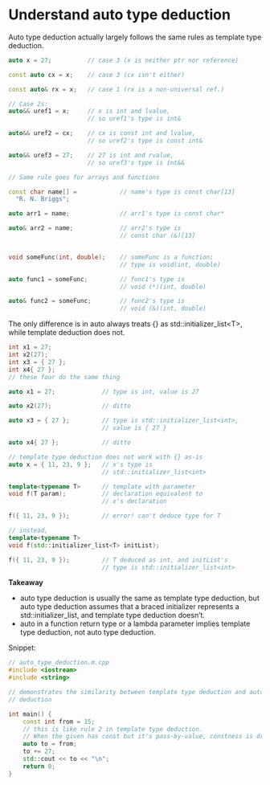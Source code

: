 # Understand auto type deduction

Auto type deduction actually largely follows the same rules as template type deduction.

```cpp
auto x = 27;          // case 3 (x is neither ptr nor reference)

const auto cx = x;    // case 3 (cx isn't either)

const auto& rx = x;   // case 1 (rx is a non-universal ref.)

// Case 2s:
auto&& uref1 = x;     // x is int and lvalue,
                      // so uref1's type is int&

auto&& uref2 = cx;    // cx is const int and lvalue,
                      // so uref2's type is const int&

auto&& uref3 = 27;    // 27 is int and rvalue,
                      // so uref3's type is int&&

// Same rule goes for arrays and functions

const char name[] =            // name's type is const char[13]
  "R. N. Briggs";

auto arr1 = name;              // arr1's type is const char*

auto& arr2 = name;             // arr2's type is
                               // const char (&)[13]


void someFunc(int, double);    // someFunc is a function;
                               // type is void(int, double)

auto func1 = someFunc;         // func1's type is
                               // void (*)(int, double)

auto& func2 = someFunc;        // func2's type is
                               // void (&)(int, double)
```

The only difference is in auto always treats {} as std::initializer\_list\<T\>, while template deduction does not.

```cpp
int x1 = 27;
int x2(27);
int x3 = { 27 };
int x4{ 27 };
// these four do the same thing

auto x1 = 27;             // type is int, value is 27

auto x2(27);              // ditto

auto x3 = { 27 };         // type is std::initializer_list<int>,
                          // value is { 27 }

auto x4{ 27 };            // ditto

// template type deduction does not work with {} as-is
auto x = { 11, 23, 9 };   // x's type is
                          // std::initializer_list<int>

template<typename T>      // template with parameter
void f(T param);          // declaration equivalent to
                          // x's declaration

f({ 11, 23, 9 });         // error! can't deduce type for T

// instead,
template<typename T>
void f(std::initializer_list<T> initList);

f({ 11, 23, 9 });         // T deduced as int, and initList's
                          // type is std::initializer_list<int>
```

**Takeaway**

* auto type deduction is usually the same as template type deduction, but auto type deduction assumes that a braced initializer represents a std::initializer_list, and template type deduction doesn’t.
* auto in a function return type or a lambda parameter implies template type deduction, not auto type deduction.


Snippet:
```cpp
// auto_type_deduction.m.cpp
#include <iostream>
#include <string>

// demonstrates the similarity between template type deduction and auto type
// deduction

int main() {
    const int from = 15;
    // this is like rule 2 in template type deduction.
    // When the given has const but it's pass-by-value, constness is dropped
    auto to = from;
    to += 27;
    std::cout << to << "\n";
    return 0;
}

```
